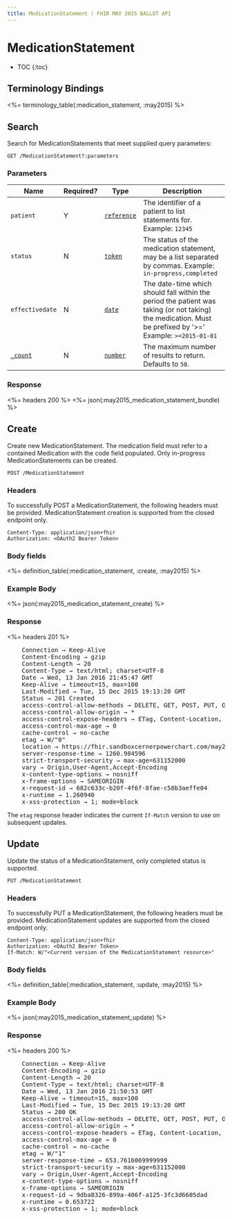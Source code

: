 ```yaml
---
title: MedicationStatement | FHIR MAY 2015 BALLOT API
---
```


# MedicationStatement

* TOC
{:toc}

## Terminology Bindings

<%= terminology_table(:medication_statement, :may2015) %>

## Search

Search for MedicationStatements that meet supplied query parameters:

    GET /MedicationStatement?:parameters

### Parameters

 Name                                                     | Required? | Type                                                             | Description
----------------------------------------------------------|-----------|------------------------------------------------------------------|-----------------------------------------------------------------------------------
`patient`                                                 | Y         | [`reference`](http://hl7.org/fhir/2015May/search.html#reference) | The identifier of a patient to list statements for. Example: `12345`
`status`                                                  | N         | [`token`](http://hl7.org/fhir/2015May/search.html#token)         | The status of the medication statement, may be a list separated by commas.  Example: `in-progress,completed`
`effectivedate`                                           | N         | [`date`](http://hl7.org/fhir/2015May/search.html#date)           | The date-time which should fall within the period the patient was taking (or not taking) the medication. Must be prefixed by '>='  Example: `>=2015-01-01`
[`_count`](http://hl7.org/fhir/2015May/search.html#count) | N         | [`number`](http://hl7.org/fhir/2015May/search.html#number)       | The maximum number of results to return. Defaults to `50`.

### Response

<%= headers 200 %>
<%= json(:may2015_medication_statement_bundle) %>

## Create

Create new MedicationStatement. The medication field must refer to a contained Medication with the code field populated.
Only in-progress MedicationStatements can be created.

    POST /MedicationStatement

### Headers

To successfully POST a MedicationStatement, the following headers must be provided. MedicationStatement creation is supported from the closed endpoint only.

    Content-Type: application/json+fhir
    Authorization: <OAuth2 Bearer Token>

### Body fields

<%= definition_table(:medication_statement, :create, :may2015) %>

### Example Body

<%= json(:may2015_medication_statement_create) %>

### Response

<%= headers 201 %>
<pre class="terminal">
    Connection → Keep-Alive
    Content-Encoding → gzip
    Content-Length → 20
    Content-Type → text/html; charset=UTF-8
    Date → Wed, 13 Jan 2016 21:45:47 GMT
    Keep-Alive → timeout=15, max=100
    Last-Modified → Tue, 15 Dec 2015 19:13:20 GMT
    Status → 201 Created
    access-control-allow-methods → DELETE, GET, POST, PUT, OPTIONS, HEAD
    access-control-allow-origin → *
    access-control-expose-headers → ETag, Content-Location, Location, X-Request-Id, WWW-Authenticate, Date
    access-control-max-age → 0
    cache-control → no-cache
    etag → W/"0"
    location → https://fhir.sandboxcernerpowerchart.com/may2015/d075cf8b-3261-481d-97e5-ba6c48d3b41f/MedicationStatement/20465903
    server-response-time → 1260.984596
    strict-transport-security → max-age=631152000
    vary → Origin,User-Agent,Accept-Encoding
    x-content-type-options → nosniff
    x-frame-options → SAMEORIGIN
    x-request-id → 682c633c-b20f-4f6f-8fae-c58b3aeffe04
    x-runtime → 1.260940
    x-xss-protection → 1; mode=block
</pre>

The `etag` response header indicates the current `If-Match` version to use on subsequent updates.

## Update

Update the status of a MedicationStatement, only completed status is supported.

    PUT /MedicationStatement

### Headers

To successfully PUT a MedicationStatement, the following headers must be provided. MedicationStatement updates are supported from the closed endpoint only.

    Content-Type: application/json+fhir
    Authorization: <OAuth2 Bearer Token>
    If-Match: W/"<Current version of the MedicationStatement resource>"

### Body fields

<%= definition_table(:medication_statement, :update, :may2015) %>

### Example Body

<%= json(:may2015_medication_statement_update) %>

### Response

<%= headers 200 %>
<pre class="terminal">
    Connection → Keep-Alive
    Content-Encoding → gzip
    Content-Length → 20
    Content-Type → text/html; charset=UTF-8
    Date → Wed, 13 Jan 2016 21:50:53 GMT
    Keep-Alive → timeout=15, max=100
    Last-Modified → Tue, 15 Dec 2015 19:13:20 GMT
    Status → 200 OK
    access-control-allow-methods → DELETE, GET, POST, PUT, OPTIONS, HEAD
    access-control-allow-origin → *
    access-control-expose-headers → ETag, Content-Location, Location, X-Request-Id, WWW-Authenticate, Date
    access-control-max-age → 0
    cache-control → no-cache
    etag → W/"1"
    server-response-time → 653.7616069999999
    strict-transport-security → max-age=631152000
    vary → Origin,User-Agent,Accept-Encoding
    x-content-type-options → nosniff
    x-frame-options → SAMEORIGIN
    x-request-id → 9dba8326-899a-406f-a125-3fc3d6605dad
    x-runtime → 0.653722
    x-xss-protection → 1; mode=block
</pre>